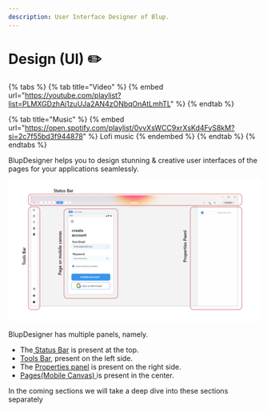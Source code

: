 ```yaml
---
description: User Interface Designer of Blup.
---
```


# Design (UI) ✏️

{% tabs %}
{% tab title="Video" %}
{% embed url="https://youtube.com/playlist?list=PLMXGDzhAj1zuUJa2AN4zONbqOnAtLmhTL" %}
{% endtab %}

{% tab title="Music" %}
{% embed url="https://open.spotify.com/playlist/0vvXsWCC9xrXsKd4FyS8kM?si=2c7f55bd3f944878" %}
Lofi music
{% endembed %}
{% endtab %}
{% endtabs %}

BlupDesigner helps you to design stunning & creative user interfaces of the pages for your applications seamlessly.

![](../../.gitbook/assets/blup-designer.png)

BlupDesigner has multiple panels, namely.

* The[ Status Bar](blup-menu-bar.md) is present at the top.
* [Tools Bar](tools-section.md), present on the left side.
* The [Properties panel](properties-panel/) is present on the right side.
* [Pages(Mobile Canvas) ](../logics/ui-nodes/pages.md)is present in the center.

In the coming sections we will take a deep dive into these sections separately


